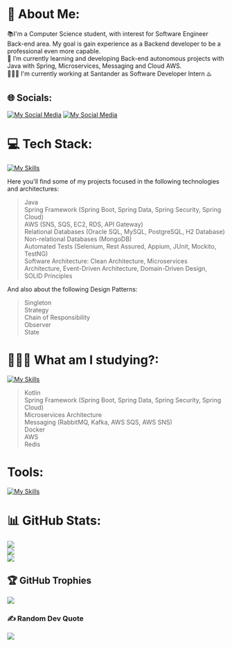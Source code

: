 

# 💫 About Me:
📚I'm a Computer Science student, with interest for Software Engineer Back-end area. My goal is gain experience as a Backend developer to be a professional even more capable.<br>🌱 I’m currently learning and developing Back-end autonomous projects with Java with Spring, Microservices, Messaging and Cloud AWS.<br> 🧑🏾‍💻 I'm currently working at Santander as Software Developer Intern ♨️


## 🌐 Socials:
[![My Social Media](https://skillicons.dev/icons?i=instagram)](https://instagram.com/gb_alves6) [![My Social Media](https://skillicons.dev/icons?i=linkedin)](https://www.linkedin.com/in/gabriel-henrique-alves-dev/) 


# 💻 Tech Stack:
[![My Skills](https://skillicons.dev/icons?i=java,spring,rabbitmq,aws,docker,postgres,mysql,mongodb)](https://skillicons.dev)

Here you'll find some of my projects focused in the following technologies and architectures:
> Java <br>
> Spring Framework (Spring Boot, Spring Data, Spring Security, Spring Cloud) <br>
> AWS (SNS, SQS, EC2, RDS, API Gateway) <br>
> Relational Databases (Oracle SQL, MySQL, PostgreSQL, H2 Database) <br>
> Non-relational Databases (MongoDB) <br>
> Automated Tests (Selenium, Rest Assured, Appium, JUnit, Mockito, TestNG) <br>
> Software Architecture: Clean Architecture, Microservices Architecture, Event-Driven Architecture, Domain-Driven Design, SOLID Principles

And also about the following Design Patterns:
> Singleton <br>
> Strategy <br>
> Chain of Responsibility <br>
> Observer <br>
> State

# 🧑🏾‍💻 What am I studying?:
[![My Skills](https://skillicons.dev/icons?i=kotlin,spring,docker,aws,rabbitmq,kafka,redis)](https://skillicons.dev)
> Kotlin <br>
> Spring Framework (Spring Boot, Spring Data, Spring Security, Spring Cloud) <br>
> Microservices Architecture <br>
> Messaging (RabbitMQ, Kafka, AWS SQS, AWS SNS) <br>
> Docker <br>
> AWS <br>
> Redis

# Tools:
[![My Skills](https://skillicons.dev/icons?i=idea,vscode,postman,gitlab,github,git)](https://skillicons.dev)

# 📊 GitHub Stats:
![](https://github-readme-stats.vercel.app/api?username=gb-alves03&theme=tokyonight&hide_border=false&include_all_commits=true&count_private=true)<br/>
![](https://github-readme-streak-stats.herokuapp.com/?user=gb-alves03&theme=tokyonight&hide_border=false)<br/>
![](https://github-readme-stats.vercel.app/api/top-langs/?username=gb-alves03&theme=tokyonight&hide_border=false&include_all_commits=true&count_private=true&layout=compact)<br>



## 🏆 GitHub Trophies
![](https://github-profile-trophy.vercel.app/?username=gb-alves03&theme=radical&no-frame=false&no-bg=false&margin-w=4)

### ✍️ Random Dev Quote
![](https://quotes-github-readme.vercel.app/api?type=horizontal&theme=radical)

